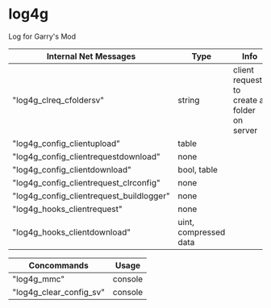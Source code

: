 # log4g
Log for Garry's Mod

| Internal Net Messages      | Type |Info|
| ----------- | ----------- |-----------|
|"log4g_clreq_cfoldersv"|string|client requests to create a folder on server|
|"log4g_config_clientupload"|table||
|"log4g_config_clientrequestdownload"|none||
|"log4g_config_clientdownload"|bool, table||
|"log4g_config_clientrequest_clrconfig"|none||
|"log4g_config_clientrequest_buildlogger"|none||
|"log4g_hooks_clientrequest"|none||
|"log4g_hooks_clientdownload"|uint, compressed data||

| Concommands      | Usage |
| ----------- | ----------- |
| "log4g_mmc"      | console       |
| "log4g_clear_config_sv"     | console       |
